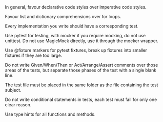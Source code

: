 In general, favour declarative code styles over imperative code styles.

Favour list and dictionary comprehensions over for loops.

Every implementation you write should have a corresponding test.

Use pytest for testing, with mocker if you require mocking, do not use unittest. Do not use MagicMock directly, use it through the mocker wrapper.

Use @fixture markers for pytest fixtures, break up fixtures into smaller fixtures if they are too large.

Do not write Given/When/Then or Act/Arrange/Assert comments over those areas of the tests, but separate those phases of the test with a single blank line.

The test file must be placed in the same folder as the file containing the test subject.

Do not write conditional statements in tests, each test must fail for only one clear reason.

Use type hints for all functions and methods.

